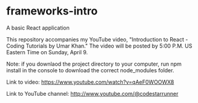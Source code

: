 # frameworks-intro
A basic React application

This repository accompanies my YouTube video, "Introduction to React - Coding Tutorials by Umar Khan."
The video will be posted by 5:00 P.M. US Eastern Time on Sunday, April 9.

Note: if you downlaod the project directory to your computer, run npm install in the console to download the correct node_modules folder.

Link to video:
https://www.youtube.com/watch?v=qAeF0WOOWX8

Link to YouTube channel:
http://www.youtube.com/@codestarrunner
